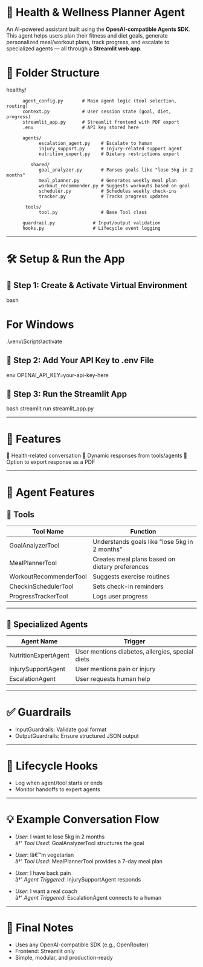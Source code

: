 # 🧠 Health & Wellness Planner Agent

An AI-powered assistant built using the **OpenAI-compatible Agents SDK**.  
This agent helps users plan their fitness and diet goals, generate personalized meal/workout plans, track progress, and escalate to specialized agents — all through a **Streamlit web app**.

# 📁 Folder Structure


healthy/

          agent_config.py       # Main agent logic (tool selection, routing)
          context.py            # User session state (goal, diet, progress)
          streamlit_app.py      # Streamlit frontend with PDF export
          .env                  # API key stored here

          agents/
                escalation_agent.py    # Escalate to human
                injury_support.py      # Injury-related support agent
                nutrition_expert.py    # Dietary restrictions expert

             shared/
                goal_analyzer.py       # Parses goals like "lose 5kg in 2 months"
                meal_planner.py        # Generates weekly meal plan
                workout_recommender.py # Suggests workouts based on goal
                scheduler.py           # Schedules weekly check-ins
                tracker.py             # Tracks progress updates

           tools/
                tool.py                # Base Tool class

          guardrail.py              # Input/output validation
          hooks.py                  # Lifecycle event logging

---

# 🛠 Setup & Run the App

## 🔹 Step 1: Create & Activate Virtual Environment

bash
# For Windows
.\venv\Scripts\activate


## 🔹 Step 2: Add Your API Key to .env File

env
OPENAI_API_KEY=your-api-key-here


## 🔹 Step 3: Run the Streamlit App

bash
streamlit run streamlit_app.py


---

# 🚀 Features

💬 Health-related conversation
🔄 Dynamic responses from tools/agents
📄 Option to export response as a PDF

---

# 🤖 Agent Features

## 🧩 Tools

| Tool Name              | Function                                                |
|------------------------|---------------------------------------------------------|
| GoalAnalyzerTool       | Understands goals like "lose 5kg in 2 months"           |
| MealPlannerTool        | Creates meal plans based on dietary preferences         |
| WorkoutRecommenderTool | Suggests exercise routines                              |
| CheckinSchedulerTool   | Sets check-in reminders                                 |
| ProgressTrackerTool    | Logs user progress                                      |

---

## 🧠 Specialized Agents

| Agent Name            | Trigger                                                 |
|-----------------------|----------------------------------------------------------|
| NutritionExpertAgent  | User mentions diabetes, allergies, special diets         |
| InjurySupportAgent    | User mentions pain or injury                             |
| EscalationAgent       | User requests human help                                 |

---

# ✅ Guardrails

- InputGuardrails: Validate goal format  
- OutputGuardrails: Ensure structured JSON output  

---

# 🔄 Lifecycle Hooks

- Log when agent/tool starts or ends  
- Monitor handoffs to expert agents  

---

# 💡 Example Conversation Flow

- *User*: I want to lose 5kg in 2 months  
  â†’ *Tool Used*: GoalAnalyzerTool structures the goal  

- *User*: Iâ€™m vegetarian  
  â†’ *Tool Used*: MealPlannerTool provides a 7-day meal plan  

- *User*: I have back pain  
  â†’ *Agent Triggered*: InjurySupportAgent responds  

- *User*: I want a real coach  
  â†’ *Agent Triggered*: EscalationAgent connects to a human  



---

# 📌 Final Notes

- Uses any OpenAI-compatible SDK (e.g., OpenRouter)  
- Frontend: Streamlit only  
- Simple, modular, and production-ready
